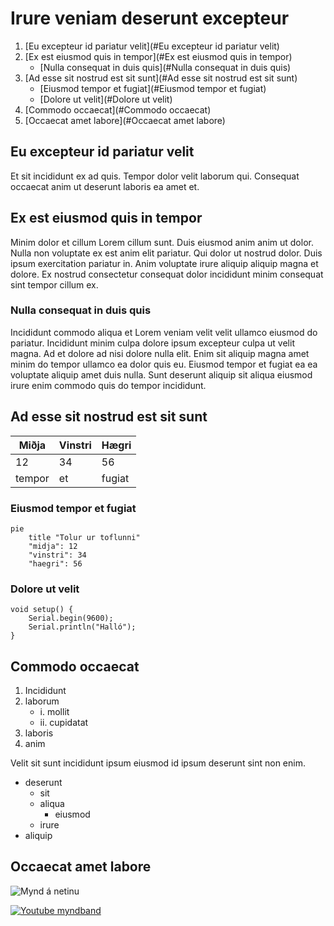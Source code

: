 # Irure veniam deserunt excepteur

1. [Eu excepteur id pariatur velit](#Eu excepteur id pariatur velit)
2. [Ex est eiusmod quis in tempor](#Ex est eiusmod quis in tempor)
    - [Nulla consequat in duis quis](#Nulla consequat in duis quis)
3. [Ad esse sit nostrud est sit sunt](#Ad esse sit nostrud est sit sunt)
    - [Eiusmod tempor et fugiat](#Eiusmod tempor et fugiat)
    - [Dolore ut velit](#Dolore ut velit)
4. [Commodo occaecat](#Commodo occaecat)
5. [Occaecat amet labore](#Occaecat amet labore)

## Eu excepteur id pariatur velit

Et sit incididunt ex ad quis. Tempor dolor velit laborum qui. Consequat occaecat anim ut deserunt laboris ea amet et.

## Ex est eiusmod quis in tempor

Minim dolor et cillum Lorem cillum sunt. Duis eiusmod anim anim ut dolor. Nulla non voluptate ex est anim elit pariatur. Qui dolor ut nostrud dolor. Duis ipsum exercitation pariatur in. Anim voluptate irure aliquip aliquip magna et dolore. Ex nostrud consectetur consequat dolor incididunt minim consequat sint tempor cillum ex.

### Nulla consequat in duis quis

Incididunt commodo aliqua et Lorem veniam velit velit ullamco eiusmod do pariatur. Incididunt minim culpa dolore ipsum excepteur culpa ut velit magna. Ad et dolore ad nisi dolore nulla elit. Enim sit aliquip magna amet minim do tempor ullamco ea dolor quis eu. Eiusmod tempor et fugiat ea ea voluptate aliquip amet duis nulla. Sunt deserunt aliquip sit aliqua eiusmod irure enim commodo quis do tempor incididunt.

## Ad esse sit nostrud est sit sunt

| Miðja     | Vinstri    | Hægri    |
|-----------|------------|----------|
| 12        | 34         | 56       |
|tempor     | et         | fugiat   |


### Eiusmod tempor et fugiat

```mermaid
pie 
    title "Tolur ur toflunni"
    "midja": 12
    "vinstri": 34
    "haegri": 56
```


### Dolore ut velit
```
void setup() {
    Serial.begin(9600);
    Serial.println("Halló");
}
```

## Commodo occaecat

1. Incididunt
2. laborum
    - i.  mollit
    - ii. cupidatat
3. laboris
4. anim

Velit sit sunt incididunt ipsum eiusmod id ipsum deserunt sint non enim.

* deserunt
    - sit
    - aliqua
        * eiusmod
    - irure
* aliquip

## Occaecat amet labore

![Mynd á netinu](https://tskoli.is/wp-content/uploads/2019/06/skolavorduholt-595x440.jpg)

[![Youtube myndband](https://img.youtube.com/vi/HUBNt18RFbo/0.jpg)](https://www.youtube.com/watch?v=HUBNt18RFbo)